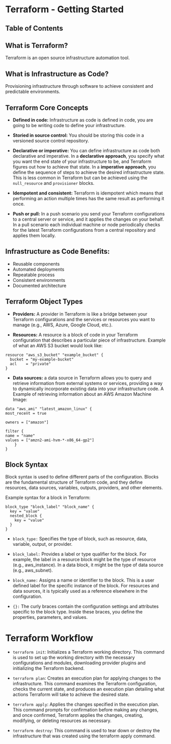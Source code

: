 # Terraform - Getting Started

## Table of Contents

## What is Terraform?

Terraform is an open source infrastructure automation tool.

## What is Infrastructure as Code?

Provisioning infrastructure through software to achieve consistent and predictable environments.

## Terraform Core Concepts

- **Defined in code:** Infrastructure as code is defined in code, you are going to be writing code to define your infrastructure.

- **Storied in source control:** You should be storing this code in a versioned source control repository.

- **Declarative or imperative:** You can define infrastructure as code both declarative and imperative. In a **declarative approach**, you specify what you want the end state of your infrastructure to be, and Terraform figures out how to achieve that state. In a **imperative approach**, you define the sequence of steps to achieve the desired infrastructure state. This is less common in Terraform but can be achieved using the `null_resource` and `provisioner` blocks.

- **Idempotent and consistent:** Terraform is idempotent which means that performing an action multiple times has the same result as performing it once.

- **Push or pull:** In a push scenario you send your Terraform configurations to a central server or service, and it applies the changes on your behalf. In a pull scenario each individual machine or node periodically checks for the latest Terraform configurations from a central repository and applies them locally.

## Infrastructure as Code Benefits:

- Reusable components
- Automated deployments
- Repeatable process
- Consistent environments
- Documented architecture

## Terraform Object Types

- **Providers:** A provider in Terraform is like a bridge between your Terraform configurations and the services or resources you want to manage (e.g., AWS, Azure, Google Cloud, etc.).

- **Resources:** A resource is a block of code in your Terraform configuration that describes a particular piece of infrastructure. Example of what an AWS S3 bucket would look like:

```
resource "aws_s3_bucket" "example_bucket" {
  bucket = "my-example-bucket"
  acl    = "private"
}
```

- **Data sources:** a data source in Terraform allows you to query and retrieve information from external systems or services, providing a way to dynamically incorporate existing data into your infrastructure code. A Example of retrieving information about an AWS Amazon Machine Image:

```
data "aws_ami" "latest_amazon_linux" {
most_recent = true

owners = ["amazon"]

filter {
name = "name"
values = ["amzn2-ami-hvm-*-x86_64-gp2"]
    }
}
```

## Block Syntax

Block syntax is used to define different parts of the configuration. Blocks are the fundamental structure of Terraform code, and they define resources, data sources, variables, outputs, providers, and other elements.

Example syntax for a block in Terraform:

```
block_type "block_label" "block_name" {
  key = "value"
  nested_block {
    key = "value"
  }
}
```

- `block_type:` Specifies the type of block, such as resource, data, variable, output, or provider.

- `block_label:` Provides a label or type qualifier for the block. For example, the label in a resource block might be the type of resource (e.g., aws_instance). In a data block, it might be the type of data source (e.g., aws_subnet).

- `block_name:` Assigns a name or identifier to the block. This is a user defined label for the specific instance of the block. For resources and data sources, it is typically used as a reference elsewhere in the configuration.

- `{}:` The curly braces contain the configuration settings and attributes specific to the block type. Inside these braces, you define the properties, parameters, and values.

# Terraform Workflow

- `terraform init`: Initializes a Terraform working directory. This command is used to set up the working directory with the necessary configurations and modules, downloading provider plugins and initializing the Terraform backend.

- `terraform plan`: Creates an execution plan for applying changes to the infrastructure. This command examines the Terraform configuration, checks the current state, and produces an execution plan detailing what actions Terraform will take to achieve the desired state.

- `terraform apply`: Applies the changes specified in the execution plan. This command prompts for confirmation before making any changes, and once confirmed, Terraform applies the changes, creating, modifying, or deleting resources as necessary.

- `terraform destroy`: This command is used to tear down or destroy the infrastructure that was created using the terraform apply command.
